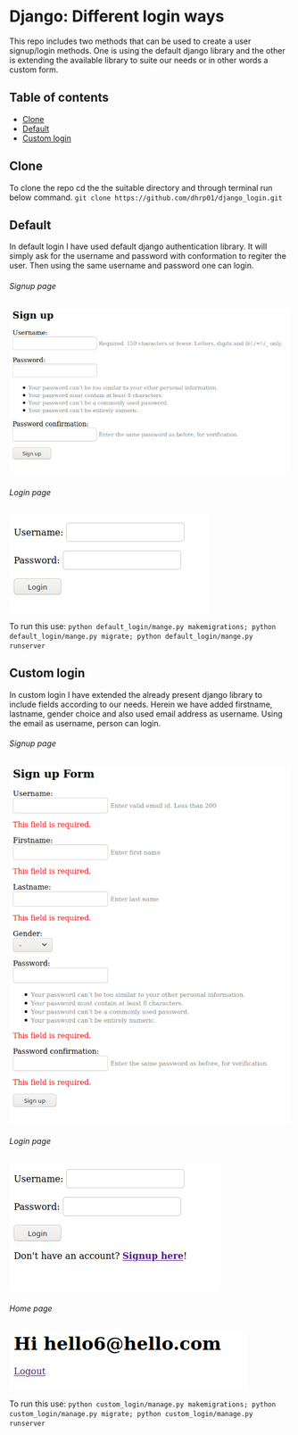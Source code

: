 # Django: Different login ways
This repo includes two methods that can be used to create a user signup/login methods. One is using the default django library and the other is extending the available library to suite our needs or in other words a custom form.

## Table of contents
* [Clone](#clone)
* [Default](#default)
* [Custom login](#custom-login)

## Clone
To clone the repo cd the the suitable directory and through terminal run below command.
`git clone https://github.com/dhrp01/django_login.git`

## Default
In default login I have used default django authentication library. It will simply ask for the username and password with conformation to regiter the user. Then using the same username and password one can login.

###### Signup page
![Default_sigup_page](./images/default_signup.png)

###### Login page
![Default_login_page](./images/default_login.png)


To run this use: `python default_login/mange.py makemigrations; python default_login/mange.py migrate; python default_login/mange.py runserver`

## Custom login
In custom login I have extended the already present django library to include fields according to our needs. Herein we have added firstname, lastname, gender choice and also used email address as username. Using the email as username, person can login.


###### Signup page
![Custom_signup_page](./images/custom_signup.png)

###### Login page
![Custom_login_page.png](./images/custom_login.png)

###### Home page
![Home_page](./images/custom_home_page.png)

To run this use: `python custom_login/manage.py makemigrations; python custom_login/manage.py migrate; python custom_login/manage.py runserver`

